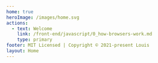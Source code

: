 ```yaml
---
home: true
heroImage: /images/home.svg
actions:
  - text: Welcome
    link: /front-end/javascript/0_how-browsers-work.md
    type: primary
footer: MIT Licensed | Copyright © 2021-present Louis
layout: Home
---
```

